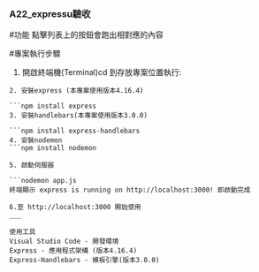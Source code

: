 ### A22_expressu驗收


#功能
點擊列表上的按鈕會跑出相對應的內容

#專案執行步驟
1. 開啟終端機(Terminal)cd 到存放專案位置執行:

```git clone https://github.com/Ai-Chen-Hsieh/A22_express.git  
2. 安裝express (本專案使用版本4.16.4)

```npm install express
3. 安裝handlebars(本專案使用版本3.0.0)

```npm install express-handlebars  
4. 安裝nodemon 
```npm install nodemon  

5. 啟動伺服器

```nodemon app.js  
終端顯示 express is running on http://localhost:3000! 即啟動完成

6.至 http://localhost:3000 開始使用
___

使用工具
Visual Studio Code - 開發環境
Express - 應用程式架構 (版本4.16.4)
Express-Handlebars - 模板引擎(版本3.0.0)
